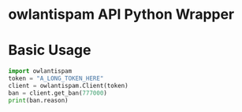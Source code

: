 # owlantispam API Python Wrapper
# Basic Usage
```python
import owlantispam
token = "A_LONG_TOKEN_HERE"
client = owlantispam.Client(token)
ban = client.get_ban(777000)
print(ban.reason)
```
